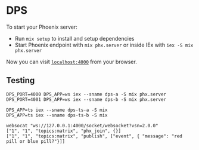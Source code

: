 # DPS

To start your Phoenix server:

  * Run `mix setup` to install and setup dependencies
  * Start Phoenix endpoint with `mix phx.server` or inside IEx with `iex -S mix phx.server`

Now you can visit [`localhost:4000`](http://localhost:4000) from your browser.

## Testing

```
DPS_PORT=4000 DPS_APP=ws iex --sname dps-a -S mix phx.server
DPS_PORT=4001 DPS_APP=ws iex --sname dps-b -S mix phx.server

DPS_APP=ts iex --sname dps-ts-a -S mix
DPS_APP=ts iex --sname dps-ts-b -S mix

websocat "ws://127.0.0.1:4000/socket/websocket?vsn=2.0.0"
["1", "1", "topics:matrix", "phx_join", {}]
["1", "1", "topics:matrix", "publish", ["event", { "message": "red pill or blue pill?"}]]
```
